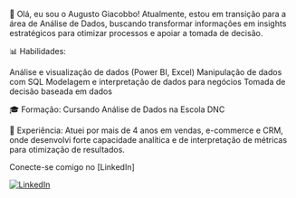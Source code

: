 👋 Olá, eu sou o Augusto Giacobbo!
Atualmente, estou em transição para a área de Análise de Dados, buscando transformar informações em insights estratégicos para otimizar processos e apoiar a tomada de decisão.

📊 Habilidades:

Análise e visualização de dados (Power BI, Excel)
Manipulação de dados com SQL
Modelagem e interpretação de dados para negócios
Tomada de decisão baseada em dados

🎓 Formação:
Cursando Análise de Dados na Escola DNC

💼 Experiência:
Atuei por mais de 4 anos em vendas, e-commerce e CRM, onde desenvolvi forte capacidade analítica e de interpretação de métricas para otimização de resultados.

Conecte-se comigo no [LinkedIn]

[![LinkedIn](https://img.shields.io/badge/LinkedIn-000?style=for-the-badge&logo=linkedin&logoColor=blue)](https://www.linkedin.com/in/augusto-giacobbo-4148a821b/)

